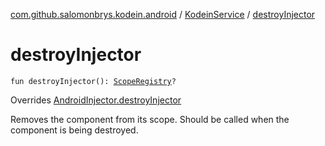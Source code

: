 [com.github.salomonbrys.kodein.android](../index.md) / [KodeinService](index.md) / [destroyInjector](.)

# destroyInjector

`fun destroyInjector(): `[`ScopeRegistry`](../../com.github.salomonbrys.kodein/-scope-registry/index.md)`?`

Overrides [AndroidInjector.destroyInjector](../-android-injector/destroy-injector.md)

Removes the component from its scope. Should be called when the component is being destroyed.

